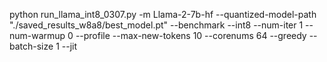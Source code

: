 python run_llama_int8_0307.py -m Llama-2-7b-hf --quantized-model-path "./saved_results_w8a8/best_model.pt" --benchmark --int8 --num-iter 1 --num-warmup 0 --profile --max-new-tokens 10 --corenums 64  --greedy  --batch-size 1  --jit 
